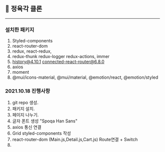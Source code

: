 ## 🥩 정육각 클론

---

### 설치한 패키지

1. Styled-components
2. react-router-dom
3. redux, react-redux,
4. redux-thunk redux-logger redux-actions, immer
5. history@4.10.1 connected-react-router@6.8.0
6. axios
7. moment
8. @mui/icons-material, @mui/material, @emotion/react, @emotion/styled

### 2021.10.18 진행사항

1. git repo 생성.
2. 패키지 설치.
3. 페이지 나누기.
4. 글자 폰트 생성 "Spoqa Han Sans"
5. axios 통신 연결
6. Grid styled-components 작성
7. react-router-dom (Main.js,Detail.js,Cart.js) Route연결 + Switch
8.
